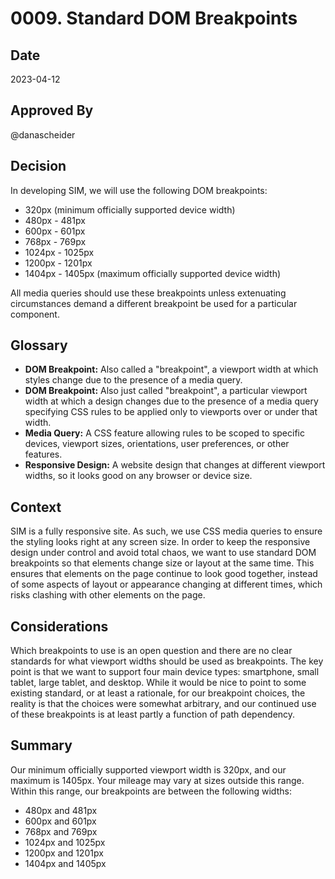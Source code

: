# 0009. Standard DOM Breakpoints

## Date

2023-04-12

## Approved By

@danascheider

## Decision

In developing SIM, we will use the following DOM breakpoints:

- 320px (minimum officially supported device width)
- 480px - 481px
- 600px - 601px
- 768px - 769px
- 1024px - 1025px
- 1200px - 1201px
- 1404px - 1405px (maximum officially supported device width)

All media queries should use these breakpoints unless extenuating circumstances demand a different breakpoint be used for a particular component.

## Glossary

- **DOM Breakpoint:** Also called a "breakpoint", a viewport width at which styles change due to the presence of a media query.
- **DOM Breakpoint:** Also just called "breakpoint", a particular viewport width at which a design changes due to the presence of a media query specifying CSS rules to be applied only to viewports over or under that width.
- **Media Query:** A CSS feature allowing rules to be scoped to specific devices, viewport sizes, orientations, user preferences, or other features.
- **Responsive Design:** A website design that changes at different viewport widths, so it looks good on any browser or device size.

## Context

SIM is a fully responsive site. As such, we use CSS media queries to ensure the styling looks right at any screen size. In order to keep the responsive design under control and avoid total chaos, we want to use standard DOM breakpoints so that elements change size or layout at the same time. This ensures that elements on the page continue to look good together, instead of some aspects of layout or appearance changing at different times, which risks clashing with other elements on the page.

## Considerations

Which breakpoints to use is an open question and there are no clear standards for what viewport widths should be used as breakpoints. The key point is that we want to support four main device types: smartphone, small tablet, large tablet, and desktop. While it would be nice to point to some existing standard, or at least a rationale, for our breakpoint choices, the reality is that the choices were somewhat arbitrary, and our continued use of these breakpoints is at least partly a function of path dependency.

## Summary

Our minimum officially supported viewport width is 320px, and our maximum is 1405px. Your mileage may vary at sizes outside this range. Within this range, our breakpoints are between the following widths:

- 480px and 481px
- 600px and 601px
- 768px and 769px
- 1024px and 1025px
- 1200px and 1201px
- 1404px and 1405px
